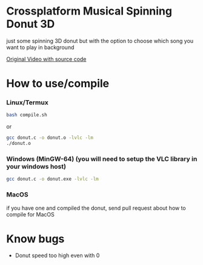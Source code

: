 # Crossplatform Musical Spinning Donut 3D

just some spinning 3D donut but with the option to choose which song you want to play in background

[Original Video with source code](https://www.youtube.com/watch?v=DEqXNfs_HhY)

# How to use/compile

### Linux/Termux
```bash
bash compile.sh
```
or
```bash
gcc donut.c -o donut.o -lvlc -lm
./donut.o
```
### Windows (MinGW-64) (you will need to setup the VLC library in your windows host)
```bash
gcc donut.c -o donut.exe -lvlc -lm
```
### MacOS
if you have one and compiled the donut, send pull request about how to compile for MacOS

# Know bugs
* Donut speed too high even with 0
